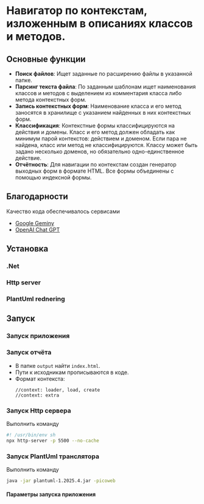 
# Навигатор по контекстам, изложенным в описаниях классов и методов.

## Основные функции

  * **Поиск файлов**: Ищет заданные по расширению файлы в указанной папке.
  * **Парсинг текста файла**: По заданным шаблонам ищет наименования классов и методов с выделением из комментария класса либо метода контекстных форм.
  * **Запись контекстных форм**: Наименование класса и его метод заносятся в хранилище с указанием найденных в них контекстных форм.
  * **Классификация**: Контекстные формы классифицируются на действия и домены. Класс и его метод должен обладать как минимум парой контекстов: действием и доменом. Если пара не найдена, класс или метод не классифицируются. Классу может быть задано несколько доменов, но обязательно одно-единственное действие.
  * **Отчётность**: Для навигации по контекстам создан генератор выходных форм в формате HTML. Все формы объединены с помощью индексной формы.

## Благодарности

Качество кода обеспечивалось сервисами 
- [Google Geminy](https:\\gemini.google.com)
- [OpenAI Chat GPT](https:\\chatgpt.com)

## Установка

### .Net

### Http server

### PlantUml rednering

## Запуск

### Запуск приложения

### Запуск отчёта
  * В папке `output` найти `index.html`.
  * Пути к исходникам прописываются в коде.
  * Формат контекста:
    ```
    //context: loader, load, create
    //context: extra
    ```

### Запуск Http сервера
Выполнить команду
```sh
#! /usr/bin/env sh
npx http-server -p 5500 --no-cache
```

### Запуск PlantUml транслятора
Выполнить команду
```sh
java -jar plantuml-1.2025.4.jar -picoweb
```
#### Параметры запуска приложения